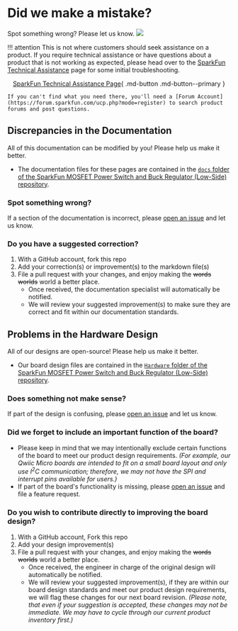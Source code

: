 # Did we make a mistake?

Spot something wrong? Please let us know. <a href="https://github.com/sparkfun/SparkFun_MOSFET_Power_Switch_and_Buck_Regulator_Low-Side/issues" alt="Issues"><img src="https://img.shields.io/github/issues/sparkfun/SparkFun_MOSFET_Power_Switch_and_Buck_Regulator_Low-Side.svg" /></a>

!!! attention
    This is not where customers should seek assistance on a product. If you require technical assistance or have questions about a product that is not working as expected, please head over to the [SparkFun Technical Assistance](https://www.sparkfun.com/technical_assistance) page for some initial troubleshooting.
    <center>
    [SparkFun Technical Assistance Page](https://www.sparkfun.com/technical_assistance){ .md-button .md-button--primary }
    </center>

    If you can't find what you need there, you'll need a [Forum Account](https://forum.sparkfun.com/ucp.php?mode=register) to search product forums and post questions.

## Discrepancies in the Documentation

All of this documentation can be modified by you! Please help us make it better.

* The documentation files for these pages are contained in the [`docs` folder of the SparkFun MOSFET Power Switch and Buck Regulator (Low-Side) repository](https://github.com/sparkfun/SparkFun_MOSFET_Power_Switch_and_Buck_Regulator_Low-Side/tree/main/docs).

### Spot something wrong?
If a section of the documentation is incorrect, please [open an issue](https://github.com/sparkfun/SparkFun_MOSFET_Power_Switch_and_Buck_Regulator_Low-Side/issues) and let us know.

### Do you have a suggested correction?
1. With a GitHub account, fork this repo
2. Add your correction(s) or improvement(s) to the markdown file(s)
3. File a pull request with your changes, and enjoy making the ~~words~~ ~~worlds~~ world a better place.
    * Once received, the documentation specialist will automatically be notified.
    * We will review your suggested improvement(s) to make sure they are correct and fit within our documentation standards.

## Problems in the Hardware Design

All of our designs are open-source! Please help us make it better.

* Our board design files are contained in the [`Hardware` folder of the SparkFun MOSFET Power Switch and Buck Regulator (Low-Side) repository](https://github.com/sparkfun/SparkFun_MOSFET_Power_Switch_and_Buck_Regulator_Low-Side/tree/main/Hardware).

### Does something not make sense?
If part of the design is confusing, please [open an issue](https://github.com/sparkfun/SparkFun_MOSFET_Power_Switch_and_Buck_Regulator_Low-Side/issues) and let us know.

### Did we forget to include an important function of the board?
* Please keep in mind that we may intentionally exclude certain functions of the board to meet our product design requirements. *(For example, our Qwiic Micro boards are intended to fit on a small board layout and only use I<sup>2</sup>C communication; therefore, we may not have the SPI and interrupt pins available for users.)*
* If part of the board's functionality is missing, please [open an issue](https://github.com/sparkfun/SparkFun_MOSFET_Power_Switch_and_Buck_Regulator_Low-Side/issues) and file a feature request.

### Do you wish to contribute directly to improving the board design?
1. With a GitHub account, Fork this repo
2. Add your design improvement(s)
3. File a pull request with your changes, and enjoy making the ~~words~~ ~~worlds~~ world a better place.
    * Once received, the engineer in charge of the original design will automatically be notified.
    * We will review your suggested improvement(s), if they are within our board design standards and meet our product design requirements, we will flag these changes for our next board revision. *(Please note, that even if your suggestion is accepted, these changes may not be immediate. We may have to cycle through our current product inventory first.)*
